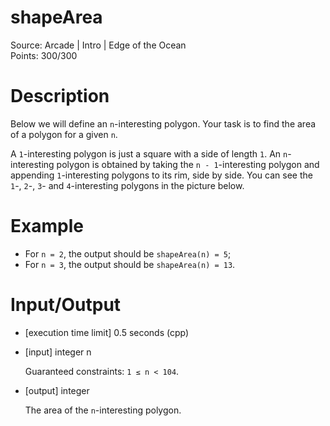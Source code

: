 # shapeArea
Source: Arcade | Intro | Edge of the Ocean <br>
Points: 300/300

# Description

Below we will define an `n`-interesting polygon. Your task is to find the area of a polygon for a given `n`.

A `1`-interesting polygon is just a square with a side of length `1`. An `n`-interesting polygon is obtained by taking the `n - 1`-interesting polygon and appending `1`-interesting polygons to its rim, side by side. You can see the `1`-, `2`-, `3`- and `4`-interesting polygons in the picture below.

# Example

* For `n = 2`, the output should be
  `shapeArea(n) = 5`;
* For `n = 3`, the output should be
  `shapeArea(n) = 13`.

# Input/Output

* [execution time limit] 0.5 seconds (cpp)

* [input] integer n

  Guaranteed constraints:
  `1 ≤ n < 104`.

* [output] integer

  The area of the `n`-interesting polygon.
